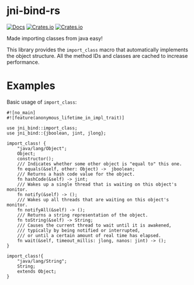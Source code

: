 # jni-bind-rs
[![Docs](https://docs.rs/jni-bind/badge.svg)](https://docs.rs/jni-bind)
[![Crates.io](https://img.shields.io/crates/v/jni-bind)](https://crates.io/crates/jni-bind)
[![Crates.io](https://img.shields.io/crates/d/jni-bind)](https://crates.io/crates/jni-bind)

Made importing classes from java easy!

This library provides the `import_class` macro that automatically implements the object structure. All the method IDs and classes are cached to increase performance.

# Examples

Basic usage of `import_class`:

```
#![no_main]
#![feature(anonymous_lifetime_in_impl_trait)]

use jni_bind::import_class;
use jni_bind::{jboolean, jint, jlong};

import_class! {
    "java/lang/Object";
    Object;
    constructor();
    /// Indicates whether some other object is "equal to" this one.
    fn equals(&self, other: Object) ->  jboolean;
    /// Returns a hash code value for the object.
    fn hashCode(&self) -> jint;
    /// Wakes up a single thread that is waiting on this object's monitor.
    fn notify(&self) -> ();
    /// Wakes up all threads that are waiting on this object's monitor.
    fn notifyAll(&self) -> ();
    /// Returns a string representation of the object.
    fn toString(&self) -> String;
    /// Causes the current thread to wait until it is awakened,
    /// typically by being notified or interrupted,
    /// or until a certain amount of real time has elapsed.
    fn wait(&self, timeout_millis: jlong, nanos: jint) -> ();
}

import_class!{
    "java/lang/String";
    String;
    extends Object;
}
```
